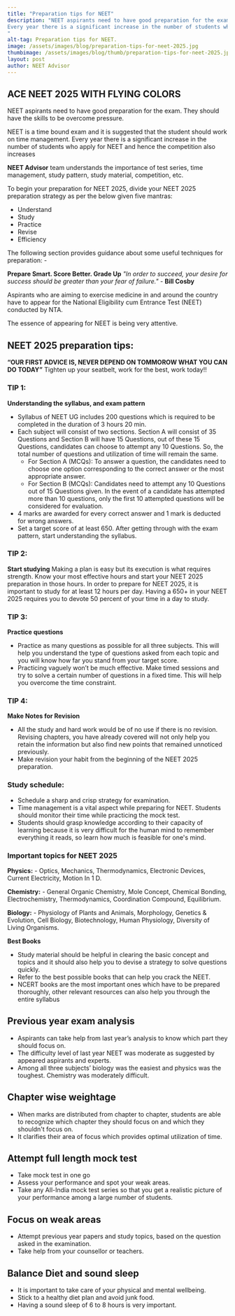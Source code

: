 ```yaml
---
title: "Preparation tips for NEET"
description: "NEET aspirants need to have good preparation for the exam. They should have the skills to be overcome pressure. it's a time bound exam and it is suggested that the student should work on time management.
Every year there is a significant increase in the number of students who apply for NEET and hence the competition also increases.
"
alt-tag: Preparation tips for NEET.
image: /assets/images/blog/preparation-tips-for-neet-2025.jpg
thumbimage: /assets/images/blog/thumb/preparation-tips-for-neet-2025.jpg
layout: post
author: NEET Advisor
---
```



## ACE NEET 2025 WITH FLYING COLORS
NEET aspirants need to have good preparation for the exam. They should have the skills to be overcome pressure.

NEET is a time bound exam and it is suggested that the student should work on time management.
Every year there is a significant increase in the number of students who apply for NEET and hence the competition also increases

**NEET Advisor** team understands the importance of test series, time management, study pattern, study material, competition, etc. 

To begin your preparation for NEET 2025, divide your NEET 2025 preparation strategy as per the below given five mantras:
 - Understand
 - Study
 - Practice
 - Revise
 - Efficiency


The following section provides guidance about some useful techniques for preparation: -

**Prepare Smart. Score Better. Grade Up**
*"In order to succeed, your desire for success should be greater than your fear of failure."* - **Bill Cosby**

Aspirants who are aiming to exercise medicine in and around the country have to appear for the National Eligibility cum Entrance Test (NEET) conducted by NTA.

The essence of appearing for NEET is being very attentive.

## NEET 2025 preparation tips:
**“OUR FIRST ADVICE IS, NEVER DEPEND ON TOMMOROW WHAT YOU CAN DO TODAY”**
Tighten up your seatbelt, work for the best, work today!!

### TIP 1:
**Understanding the syllabus, and exam pattern**
- Syllabus of NEET UG includes 200 questions which is required to be completed in the duration of 3 hours 20 min.
- Each subject will consist of two sections. Section A will consist of 35 Questions and Section B will have 15 Questions, out of these 15 Questions, candidates can choose to attempt any 10 Questions. So, the total number of questions and utilization of time will remain the same.
  - For Section A (MCQs): To answer a question, the candidates need to choose one option corresponding to the correct answer or the most appropriate answer.
  - For Section B (MCQs): Candidates need to attempt any 10 Questions out of 15 Questions given. In the event of a candidate has attempted more than 10 questions, only the first 10 attempted questions will be considered for evaluation.
- 4 marks are awarded for every correct answer and 1 mark is deducted for wrong answers.
- Set a target score of at least 650. After getting through with the exam pattern, start understanding the syllabus.

### TIP 2:
**Start studying** Making a plan is easy but its execution is what requires strength. Know your most effective hours and start your NEET 2025 preparation in those hours. In order to prepare for NEET 2025, it is important to study for at least 12 hours per day. Having a 650+ in your NEET 2025 requires you to devote 50 percent of your time in a day to study.

### TIP 3:
**Practice questions** 
- Practice as many questions as possible for all three subjects. This will help you understand the type of questions asked from each topic and you will know how far you stand from your target score.
- Practicing vaguely won’t be much effective. Make timed sessions and try to solve a certain number of questions in a fixed time. This will help you overcome the time constraint.

### TIP 4:
**Make Notes for Revision** 
- All the study and hard work would be of no use if there is no revision. Revising chapters, you have already covered will not only help you retain the information but also find new points that remained unnoticed previously.
- Make revision your habit from the beginning of the NEET 2025 preparation.

### Study schedule:
- Schedule a sharp and crisp strategy for examination.
- Time management is a vital aspect while preparing for NEET. Students should monitor their time while practicing the mock test.
- Students should grasp knowledge according to their capacity of learning because it is very difficult for the human mind to remember everything it reads, so learn how much is feasible for one's mind.

### Important topics for NEET 2025
**Physics:** - Optics, Mechanics, Thermodynamics, Electronic Devices, Current Electricity, Motion In 1 D.

**Chemistry:** - General Organic Chemistry, Mole Concept, Chemical Bonding, Electrochemistry, Thermodynamics, Coordination Compound, Equilibrium.

**Biology:** - Physiology of Plants and Animals, Morphology, Genetics & Evolution, Cell Biology, Biotechnology, Human Physiology, Diversity of Living Organisms.

**Best Books**
- Study material should be helpful in clearing the basic concept and topics and it should also help you to devise a strategy to solve questions quickly.
- Refer to the best possible books that can help you crack the NEET. 
- NCERT books are the most important ones which have to be prepared thoroughly, other relevant resources can also help you through the entire syllabus

## Previous year exam analysis
- Aspirants can take help from last year’s analysis to know which part they should focus on.
- The difficulty level of last year NEET was moderate as suggested by appeared aspirants and experts.
- Among all three subjects’ biology was the easiest and physics was the toughest. Chemistry was moderately difficult.

## Chapter wise weightage
- When marks are distributed from chapter to chapter, students are able to recognize which chapter they should focus on and which they shouldn't focus on.
- It clarifies their area of focus which provides optimal utilization of time.

## Attempt full length mock test
- Take mock test in one go
- Assess your performance and spot your weak areas.
- Take any All-India mock test series so that you get a realistic picture of your performance among a large number of students.

## Focus on weak areas
- Attempt previous year papers and study topics, based on the question asked in the examination.
- Take help from your counsellor or teachers.

## Balance Diet and sound sleep
- It is important to take care of your physical and mental wellbeing.
- Stick to a healthy diet plan and avoid junk food.
- Having a sound sleep of 6 to 8 hours is very important.
